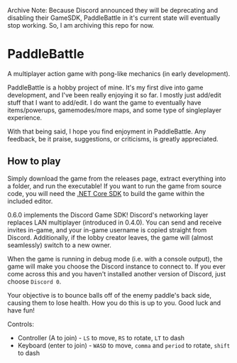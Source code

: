 Archive Note: Because Discord announced they will be deprecating and disabling their GameSDK, PaddleBattle in it's current state will eventually stop working. So, I am archiving this repo for now.

# PaddleBattle
A multiplayer action game with pong-like mechanics (in early development).

PaddleBattle is a hobby project of mine. It's my first dive into game development, and I've been really enjoying it so far. I mostly just add/edit stuff that I want to add/edit. I do want the game to eventually have items/powerups, gamemodes/more maps, and some type of singleplayer experience.

With that being said, I hope you find enjoyment in PaddleBattle. Any feedback, be it praise, suggestions, or criticisms, is greatly appreciated.

## How to play

Simply download the game from the releases page, extract everything into a folder, and run the executable! If you want to run the game from source code, you will need the [.NET Core SDK](https://dotnet.microsoft.com/download/dotnet-core) to build the game within the included editor.

0.6.0 implements the Discord Game SDK! Discord's networking layer replaces LAN multiplayer (introduced in 0.4.0). You can send and receive invites in-game, and your in-game username is copied straight from Discord. Additionally, if the lobby creator leaves, the game will (almost seamlessly) switch to a new owner.

When the game is running in debug mode (i.e. with a console output), the game will make you choose the Discord instance to connect to. If you ever come across this and you haven't installed another version of Discord, just choose `Discord 0`.

Your objective is to bounce balls off of the enemy paddle's back side, causing them to lose health. How you do this is up to you. Good luck and have fun!

Controls:
* Controller (A to join) - `LS` to move, `RS` to rotate, `LT` to dash
* Keyboard (enter to join) - `WASD` to move, `comma` and `period` to rotate, `shift` to dash
